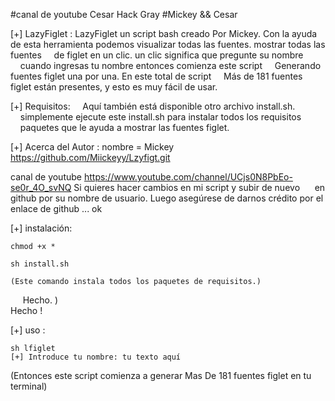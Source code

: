 #canal de youtube Cesar Hack Gray
#Mickey && Cesar

[+] LazyFiglet :
    LazyFiglet un script bash creado Por Mickey.
    Con la ayuda de esta herramienta podemos visualizar todas las fuentes.
    mostrar todas las fuentes
    de figlet en un clic. un clic significa que pregunte su nombre
    cuando ingresas tu nombre entonces comienza este script
    Generando fuentes figlet una por una. En este total de script
    Más de 181 fuentes figlet están presentes, y esto es muy fácil de usar.

[+] Requisitos:
    Aquí también está disponible otro archivo install.sh.
    simplemente ejecute este install.sh para instalar todos los requisitos
    paquetes que le ayuda a mostrar las fuentes figlet.

 [+] Acerca del Autor :
     nombre = Mickey 
https://github.com/Miickeyy/Lzyfigt.git

canal de youtube https://www.youtube.com/channel/UCjs0N8PbEo-se0r_4O_svNQ
     Si quieres hacer cambios en mi script y subir de nuevo
     en github por su nombre de usuario. Luego asegúrese de darnos crédito por el enlace de github ... ok

[+] instalación:
    
    chmod +x *

    sh install.sh

    (Este comando instala todos los paquetes de requisitos.)
     Hecho. )      
     Hecho !

[+] uso :
    
    sh lfiglet
    [+] Introduce tu nombre: tu texto aquí

   (Entonces este script comienza a generar Mas De 181 fuentes figlet en tu terminal)
